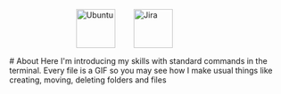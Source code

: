 <img align="left" alt="Ubuntu" title="Ubuntu" width="70px" style="padding-left:120px;" src="https://www.vectorlogo.zone/logos/ubuntu/ubuntu-icon.svg">

<img align="left" alt="Jira" title="Jira" width="70px" style="padding-left:30px;" src="https://www.vectorlogo.zone/logos/atlassian_jira/atlassian_jira-icon.svg">

<br/>
<br/>
<br/>
<br/>
<br/>
# About 
Here I'm introducing my skills with standard commands in the terminal. Every file is a GIF so you may see how I make usual things like creating, moving, deleting folders and files
